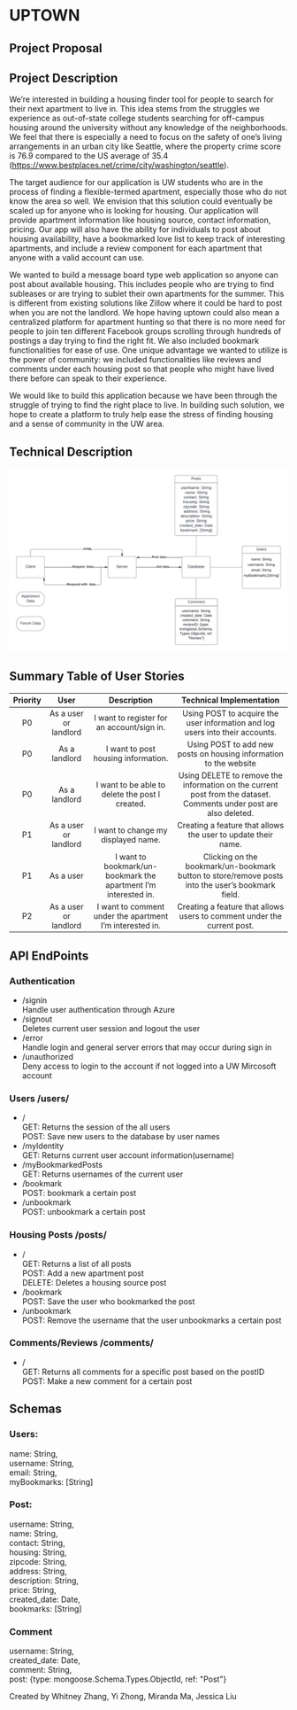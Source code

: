 # UPTOWN

## Project Proposal
 
## Project Description 
We’re interested in building a housing finder tool for people to search for their next apartment to live in. This idea stems from the struggles we experience as out-of-state college students searching for off-campus housing around the university without any knowledge of the neighborhoods. We feel that there is especially a need to focus on the safety of one’s living arrangements in an urban city like Seattle, where the property crime score is 76.9 compared to the US average of 35.4 (https://www.bestplaces.net/crime/city/washington/seattle). 

The target audience for our application is UW students who are in the process of finding a flexible-termed apartment, especially those who do not know the area so well. We envision that this solution could eventually be scaled up for anyone who is looking for housing. Our application will provide apartment information like housing source, contact information, pricing. Our app will also have the ability for individuals to post about housing availability, have a bookmarked love list to keep track of interesting apartments, and include a review component for each apartment that anyone with a valid account can use. 

We wanted to build a message board type web application so anyone can post about available housing. This includes people who are trying to find subleases or are trying to sublet their own apartments for the summer. This is different from existing solutions like Zillow where it could be hard to post when you are not the landlord. We hope having uptown could also mean a centralized platform for apartment hunting so that there is no more need for people to join ten different Facebook groups scrolling through hundreds of postings a day trying to find the right fit. We also included bookmark functionalities for ease of use. One unique advantage we wanted to utilize is the power of community: we included functionalities like reviews and comments under each housing post so that people who might have lived there before can speak to their experience. 

We would like to build this application because we have been through the struggle of trying to find the right place to live. In building such solution, we hope to create a platform to truly help ease the stress of finding housing and a sense of community in the UW area. 
 
## Technical Description

![alt text](/public/img/Info%20441.png)

## Summary Table of User Stories
| Priority  |          User         |                                                 Description                                                 |                                      Technical Implementation                                     |
|:---------:|:---------------------:|:-----------------------------------------------------------------------------------------------------------:|:-------------------------------------------------------------------------------------------------:|
| P0        | As a user or landlord | I want to register for an account/sign in.                                                                  | Using POST to acquire the user information and log users into their accounts.                     |
| P0        | As a landlord         | I want to post housing information.                                                                         | Using POST to add new posts on housing information to the website                                 |
| P0        | As a landlord         | I want to be able to delete the post I created.                                                             | Using DELETE to remove the information on the current post from the dataset. Comments under post are also deleted.                      |
| P1        | As a user or landlord     | I want to change my displayed name.                         | Creating a feature that allows the user to update their name.                           |
| P1        | As a user             | I want to bookmark/un-bookmark the apartment I’m interested in.                                             | Clicking on the bookmark/un-bookmark button to store/remove posts into the user’s bookmark field. |
| P2        | As a user or landlord     | I want to comment under the apartment I’m interested in.                         | Creating a feature that allows users to comment under the current post.                           |
 
## API EndPoints
### Authentication 
- /signin <br>
	Handle user authentication through Azure
- /signout <br>
	Deletes current user session and logout the user
- /error <br>
	Handle login and general server errors that may occur during sign in
- /unauthorized <br>
	Deny access to login to the account if not logged into a UW Mircosoft account
 
### Users  /users/
- / <br>
	GET: Returns the session of the all users <br>
	POST: Save new users to the database by user names <br>
- /myIdentity <br>
	GET: Returns current user account information(username)  <br>
- /myBookmarkedPosts <br>
	GET: Returns usernames of the current user <br>
- /bookmark <br>
	POST: bookmark a certain post 
- /unbookmark <br>
	POST: unbookmark a certain post
 
### Housing Posts /posts/
- / <br>
GET: Returns a list of all posts <br>
POST: Add a new apartment post<br>
DELETE: Deletes a housing source post<br>
- /bookmark <br>
	POST: Save the user who bookmarked the post <br>
- /unbookmark <br>
	POST: Remove the username that the user unbookmarks a certain post<br>

### Comments/Reviews /comments/
- / <br>
GET: Returns all comments for a specific post based on the postID <br>
POST: Make a new comment for a certain post <br>
 
 
 
## Schemas
### Users:
name: String, <br>
username: String, <br>
email: String, <br>
myBookmarks: [String]
 
### Post:
username: String, <br>
name: String, <br>
contact: String, <br>
housing: String, <br>
zipcode: String, <br>
address: String, <br>
description: String, <br>
price: String, <br>
created_date: Date, <br>
bookmarks: [String]
 
### Comment
username: String, <br>
created_date: Date, <br>
comment: String, <br>
post: {type: mongoose.Schema.Types.ObjectId, ref: "Post"}

Created by Whitney Zhang, Yi Zhong, Miranda Ma, Jessica Liu
